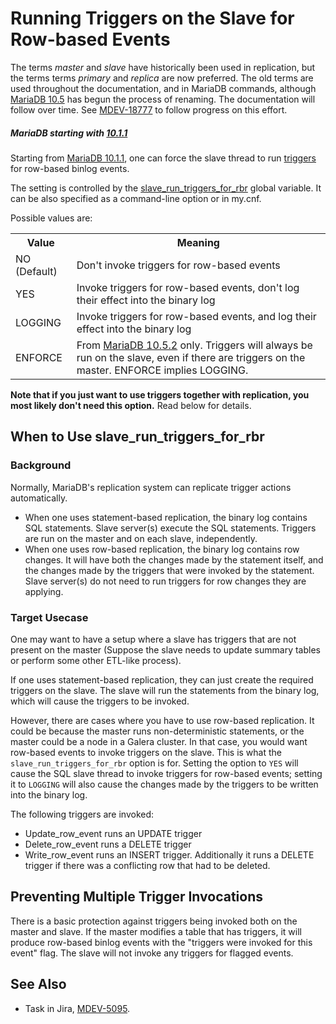 # Running Triggers on the Slave for Row-based Events

The terms <em>master</em> and <em>slave</em> have historically been used in replication, but the terms terms <em>primary</em> and <em>replica</em> are now preferred. The old terms are used throughout the documentation, and in MariaDB commands, although [MariaDB 10.5](/kb/en/what-is-mariadb-105/) has begun the process of renaming. The documentation will follow over time. See [MDEV-18777](https://jira.mariadb.org/browse/MDEV-18777) to follow progress on this effort.

##### MariaDB starting with [10.1.1](/kb/en/mariadb-1011-release-notes/)

Starting from [MariaDB 10.1.1](/kb/en/mariadb-1011-release-notes/), one can force the slave thread to run [triggers](/programming-customizing-mariadb/triggers-events/triggers/) for row-based binlog events.

The setting is controlled by the [slave_run_triggers_for_rbr](/kb/en/replication-and-binary-log-server-system-variables/#slave_run_triggers_for_rbr) global variable. It can be also specified as a command-line option or in my.cnf.

Possible values are:

<table><tbody><tr><th>Value</th><th>Meaning</th></tr>
<tr><td>NO (Default)</td><td>Don't invoke triggers for row-based events</td></tr>
<tr><td>YES</td><td>Invoke triggers for row-based events, don't log their effect into the binary log</td></tr>
<tr><td>LOGGING</td><td>Invoke triggers for row-based events, and log their effect into the binary log</td></tr>
<tr><td>ENFORCE</td><td>From <a href="/kb/en/mariadb-1052-release-notes/">MariaDB 10.5.2</a> only. Triggers will always be run on the slave, even if there are triggers on the master. ENFORCE implies LOGGING.</td></tr>
</tbody></table>

<strong>Note that if you just want to use triggers together with replication, you most likely don't need this option.</strong> Read below for details.

## When to Use slave_run_triggers_for_rbr

### Background

Normally, MariaDB's replication system can replicate trigger actions automatically.

- When one uses statement-based replication, the binary log contains SQL statements. Slave server(s)  execute the SQL statements.  Triggers are run on the master and on each slave, independently.
- When one uses row-based replication, the binary log contains row changes. It will have both the changes made by the statement itself, and the changes made by the triggers that were invoked by the statement. Slave server(s) do not need to run triggers for row changes they are applying.

### Target Usecase

One may want to have a setup where a slave has triggers that are not present on the master (Suppose the slave needs to update summary tables or perform some other ETL-like process).

If one uses statement-based replication, they can just create the required triggers on the slave. The slave will run the statements from the binary log, which will cause the triggers to be invoked.

However, there are cases where you have to use row-based replication. It could be because the master runs non-deterministic statements, or the master could be a node in a Galera cluster. In that case, you would want row-based events to invoke triggers on the slave.  This is what the `slave_run_triggers_for_rbr` option is for. Setting the option to `YES` will cause the SQL slave thread to invoke triggers for row-based events; setting it to `LOGGING` will also cause the changes made by the triggers to be written into the binary log.

The following triggers are invoked:

- Update_row_event runs an UPDATE trigger
- Delete_row_event runs a DELETE trigger
- Write_row_event runs an INSERT trigger. Additionally it runs a DELETE trigger if there was a conflicting row that had to be deleted.

## Preventing Multiple Trigger Invocations

There is a basic protection against triggers being invoked both on the master and slave.
If the master modifies a table that has triggers, it will produce row-based binlog events with the "triggers were invoked for this event" flag. The slave will not invoke any triggers for flagged events.

## See Also

- Task in Jira, [MDEV-5095](https://jira.mariadb.org/browse/MDEV-5095).